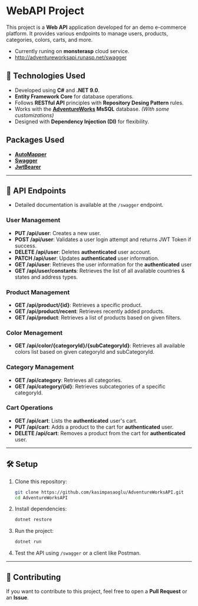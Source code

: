 
# WebAPI Project

This project is a **Web API** application developed for an demo e-commerce platform. It provides various endpoints to manage users, products, categories, colors, carts, and more.

- Currently runing on **monsterasp** cloud service.
- <http://adventureworksapi.runasp.net/swagger>

## 🚀 Technologies Used

- Developed using **C#** and **.NET 9.0**.
- **Entity Framework Core** for database operations.
- Follows **RESTful API** principles with **Repository Desing Pattern** rules.
- Works with the **[AdventureWorks](https://learn.microsoft.com/en-us/sql/samples/adventureworks-install-configure?view=sql-server-ver16&tabs=ssms) MsSQL** database. *(With some customizations)*
- Designed with **Dependency Injection (DI)** for flexibility.

## Packages Used

- **[AutoMapper](https://www.nuget.org/packages/AutoMapper)**
- **[Swagger](https://www.nuget.org/packages/Swashbuckle.AspNetCore.Swagger)**
- **[JwtBearer](https://www.nuget.org/packages/Microsoft.AspNetCore.Authentication.JwtBearer)**

---

## 📌 API Endpoints

- Detailed documentation is available at the `/swagger` endpoint.

### User Management

- **PUT /api/user**: Creates a new user.
- **POST /api/user**: Validates a user login attempt and returns JWT Token if success.
- **DELETE /api/user**: Deletes **authenticated** user account.
- **PATCH /api/user**: Updates **authenticated** user information.
- **GET /api/user**: Retrieves the user information for the **authenticated** user
- **GET /api/user/constants**: Retrieves the list of all available countries & states and address types.

### Product Management

- **GET /api/product/{id}**: Retrieves a specific product.
- **GET /api/product/recent**: Retrieves recently added products.
- **GET /api/product**: Retrieves a list of products based on given filters.

### Color Menagement

- **GET /api/color/{categoryId}/{subCategoryId}**: Retrieves all available colors list based on given categoryId and subCategoryId.

### Category Management

- **GET /api/category**: Retrieves all categories.
- **GET /api/category/{id}**: Retrieves subcategories of a specific categoryId.

### Cart Operations

- **GET /api/cart**: Lists the **authenticated** user's cart.
- **PUT /api/cart**: Adds a product to the cart for **authenticated** user.
- **DELETE /api/cart**: Removes a product from the cart for **authenticated** user.

---

## 🛠️ Setup

1. Clone this repository:

   ```bash
   git clone https://github.com/kasimpasaoglu/AdventureWorksAPI.git
   cd AdventureWorksAPI
   ```

2. Install dependencies:

   ```bash
   dotnet restore
   ```

3. Run the project:

   ```bash
   dotnet run
   ```

4. Test the API using `/swagger` or a client like Postman.

---

## 🤝 Contributing

If you want to contribute to this project, feel free to open a **Pull Request** or an **Issue**.
